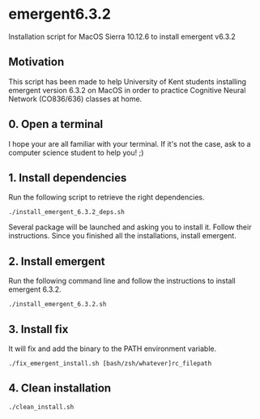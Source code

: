 # emergent6.3.2
Installation script for MacOS Sierra 10.12.6 to install emergent v6.3.2

## Motivation
This script has been made to help University of Kent students installing emergent version 6.3.2 on MacOS in order to practice Cognitive Neural Network (CO836/636) classes at home.

## 0. Open a terminal
I hope your are all familiar with your terminal. If it's not the case, ask to a computer science student to help you! ;)

## 1. Install dependencies
Run the following script to retrieve the right dependencies.
```
./install_emergent_6.3.2_deps.sh
```
Several package will be launched and asking you to install it. Follow their instructions. Since you finished all the installations, install emergent.

## 2. Install emergent
Run the following command line and follow the instructions to install emergent 6.3.2.
```
./install_emergent_6.3.2.sh
```

## 3. Install fix
It will fix and add the binary to the PATH environment variable.
```
./fix_emergent_install.sh [bash/zsh/whatever]rc_filepath
```

## 4. Clean installation
```
./clean_install.sh
```
